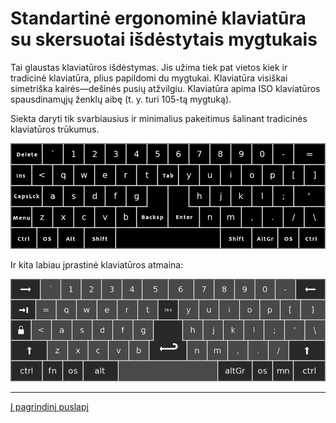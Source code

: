 
# Standartinė ergonominė klaviatūra su skersuotai išdėstytais mygtukais

Tai glaustas klaviatūros išdėstymas. Jis užima tiek pat vietos kiek ir tradicinė klaviatūra, plius papildomi du mygtukai. Klaviatūra visiškai simetriška kairės—dešinės pusių atžvilgiu. Klaviatūra apima ISO klaviatūros spausdinamųjų ženklų aibę (t. y. turi 105-tą mygtuką).

Siekta daryti tik svarbiausius ir minimalius pakeitimus šalinant tradicinės klaviatūros trūkumus.

![Standartinė ergonominė klaviatūra su skersuotu mygtukų išdėstymu](img/sel-staggered-keyboard.png)

Ir kita labiau įprastinė klaviatūros atmaina:

![Standartinė ergonominė klaviatūra su skersuotu mygtukų išdėstymu antras variantas](img/sel-staggered-keyboard-2.png)

-----------------------------------------------

[Į pagrindinį puslapį](SKAITYK.md)

